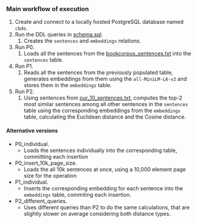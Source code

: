 ### Main workflow of execution

1. Create and connect to a locally hosted PostgreSQL database named `cbde`.
2. Run the DDL queries in [schema.sql](schema.sql).
   1. Creates the `sentences` and `embeddings` relations.
3. Run P0.
    1. Loads all the sentences from the 
    [bookcorpus_sentences.txt](../data_used/bookcorpus_sentences.txt) into the 
    `sentences` table.
4. Run P1.
    1. Reads all the sentences from the previously populated table, generates 
    embeddings from them using the `all-MiniLM-L6-v2` and stores them in the `embeddings` 
    table.
5. Run P2.
    1. Using sentences from 
    [our_10_sentences.txt](../data_used/our_10_sentences.txt), computes the top-2 most
    similar sentences among all other sentences in the `sentences` table using the 
    corresponding embeddings from the `embeddings` table, calculating the Euclidean distance 
    and the Cosine distance.

#### Alternative versions

- P0_individual.
    - Loads the sentences individually into the corresponding table, committing each insertion
- P0_insert_10k_page_size.
    - Loads the all 10k sentences at once, using a 10,000 element page size for the operation
- P1_individual.
    - Inserts the corresponding embedding for each sentence into the `embeddings` table, 
    commiting each insertion.
- P2_different_queries.
    - Uses different queries than P2 to do the same calculations, that are slightly slower on 
    average considering both distance types.
